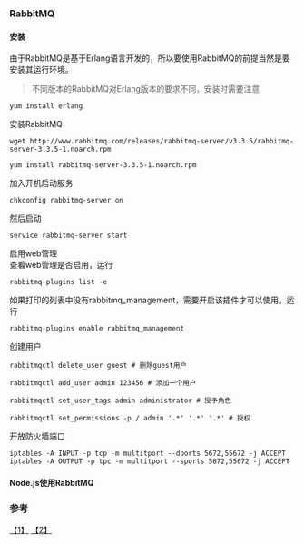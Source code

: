 ### RabbitMQ

#### 安装

由于RabbitMQ是基于Erlang语言开发的，所以要使用RabbitMQ的前提当然是要安装其运行环境。  
> 不同版本的RabbitMQ对Erlang版本的要求不同，安装时需要注意

```
yum install erlang
```

安装RabbitMQ

```
wget http://www.rabbitmq.com/releases/rabbitmq-server/v3.3.5/rabbitmq-server-3.3.5-1.noarch.rpm

yum install rabbitmq-server-3.3.5-1.noarch.rpm
```

加入开机启动服务

```
chkconfig rabbitmq-server on
```

然后启动

```
service rabbitmq-server start
```

启用web管理  
查看web管理是否启用，运行

```
rabbitmq-plugins list -e
```

如果打印的列表中没有rabbitmq_management，需要开启该插件才可以使用，运行

```
rabbitmq-plugins enable rabbitmq_management
```

创建用户

```
rabbitmqctl delete_user guest # 删除guest用户

rabbitmqctl add_user admin 123456 # 添加一个用户

rabbitmqctl set_user_tags admin administrator # 授予角色

rabbitmqctl set_permissions -p / admin '.*' '.*' '.*' # 授权
```

开放防火墙端口

```
iptables -A INPUT -p tcp -m multitport --dports 5672,55672 -j ACCEPT
iptables -A OUTPUT -p tpc -m multitport --sports 5672,55672 -j ACCEPT

```

#### Node.js使用RabbitMQ

### 参考

[【1】](http://www.qaulau.com/linux-centos-install-rabbitmq/) [【2】](https://my.oschina.net/hncscwc/blog/262246)
